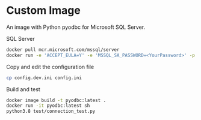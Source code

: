 # Custom Image

An image with Python pyodbc for Microsoft SQL Server.

SQL Server

```sh
docker pull mcr.microsoft.com/mssql/server
docker run -e 'ACCEPT_EULA=Y' -e 'MSSQL_SA_PASSWORD=<YourPassword>' -p 1433:1433 -d mcr.microsoft.com/mssql/server
```

Copy and edit the configuration file

```sh
cp config.dev.ini config.ini
```

Build and test

```sh
docker image build -t pyodbc:latest .
docker run -it pyodbc:latest sh
python3.8 test/connection_test.py
```